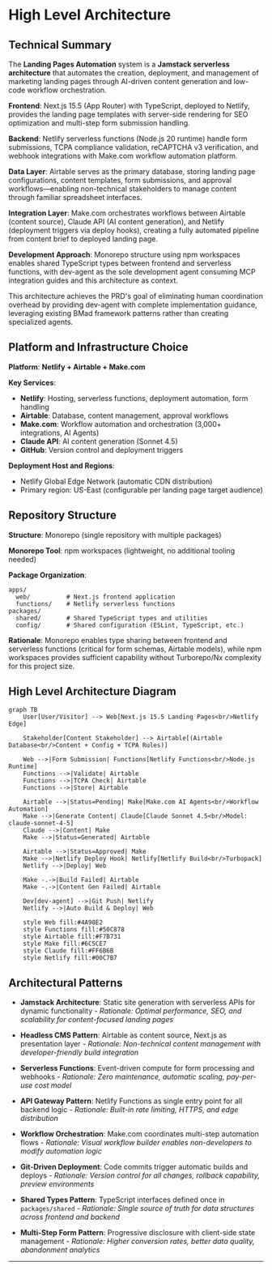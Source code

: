 # High Level Architecture

## Technical Summary

The **Landing Pages Automation** system is a **Jamstack serverless architecture** that automates the creation, deployment, and management of marketing landing pages through AI-driven content generation and low-code workflow orchestration.

**Frontend**: Next.js 15.5 (App Router) with TypeScript, deployed to Netlify, provides the landing page templates with server-side rendering for SEO optimization and multi-step form submission handling.

**Backend**: Netlify serverless functions (Node.js 20 runtime) handle form submissions, TCPA compliance validation, reCAPTCHA v3 verification, and webhook integrations with Make.com workflow automation platform.

**Data Layer**: Airtable serves as the primary database, storing landing page configurations, content templates, form submissions, and approval workflows—enabling non-technical stakeholders to manage content through familiar spreadsheet interfaces.

**Integration Layer**: Make.com orchestrates workflows between Airtable (content source), Claude API (AI content generation), and Netlify (deployment triggers via deploy hooks), creating a fully automated pipeline from content brief to deployed landing page.

**Development Approach**: Monorepo structure using npm workspaces enables shared TypeScript types between frontend and serverless functions, with dev-agent as the sole development agent consuming MCP integration guides and this architecture as context.

This architecture achieves the PRD's goal of eliminating human coordination overhead by providing dev-agent with complete implementation guidance, leveraging existing BMad framework patterns rather than creating specialized agents.

## Platform and Infrastructure Choice

**Platform**: **Netlify + Airtable + Make.com**

**Key Services**:
- **Netlify**: Hosting, serverless functions, deployment automation, form handling
- **Airtable**: Database, content management, approval workflows
- **Make.com**: Workflow automation and orchestration (3,000+ integrations, AI Agents)
- **Claude API**: AI content generation (Sonnet 4.5)
- **GitHub**: Version control and deployment triggers

**Deployment Host and Regions**:
- Netlify Global Edge Network (automatic CDN distribution)
- Primary region: US-East (configurable per landing page target audience)

## Repository Structure

**Structure**: Monorepo (single repository with multiple packages)

**Monorepo Tool**: npm workspaces (lightweight, no additional tooling needed)

**Package Organization**:
```
apps/
  web/          # Next.js frontend application
  functions/    # Netlify serverless functions
packages/
  shared/       # Shared TypeScript types and utilities
  config/       # Shared configuration (ESLint, TypeScript, etc.)
```

**Rationale**: Monorepo enables type sharing between frontend and serverless functions (critical for form schemas, Airtable models), while npm workspaces provides sufficient capability without Turborepo/Nx complexity for this project size.

## High Level Architecture Diagram

```mermaid
graph TB
    User[User/Visitor] --> Web[Next.js 15.5 Landing Pages<br/>Netlify Edge]

    Stakeholder[Content Stakeholder] --> Airtable[(Airtable Database<br/>Content + Config + TCPA Rules)]

    Web -->|Form Submission| Functions[Netlify Functions<br/>Node.js Runtime]
    Functions -->|Validate| Airtable
    Functions -->|TCPA Check| Airtable
    Functions -->|Store| Airtable

    Airtable -->|Status=Pending| Make[Make.com AI Agents<br/>Workflow Automation]
    Make -->|Generate Content| Claude[Claude Sonnet 4.5<br/>Model: claude-sonnet-4-5]
    Claude -->|Content| Make
    Make -->|Status=Generated| Airtable

    Airtable -->|Status=Approved| Make
    Make -->|Netlify Deploy Hook| Netlify[Netlify Build<br/>Turbopack]
    Netlify -->|Deploy| Web

    Make -.->|Build Failed| Airtable
    Make -.->|Content Gen Failed| Airtable

    Dev[dev-agent] -->|Git Push| Netlify
    Netlify -->|Auto Build & Deploy| Web

    style Web fill:#4A90E2
    style Functions fill:#50C878
    style Airtable fill:#F7B731
    style Make fill:#6C5CE7
    style Claude fill:#FF6B6B
    style Netlify fill:#00C7B7
```

## Architectural Patterns

- **Jamstack Architecture**: Static site generation with serverless APIs for dynamic functionality - _Rationale: Optimal performance, SEO, and scalability for content-focused landing pages_

- **Headless CMS Pattern**: Airtable as content source, Next.js as presentation layer - _Rationale: Non-technical content management with developer-friendly build integration_

- **Serverless Functions**: Event-driven compute for form processing and webhooks - _Rationale: Zero maintenance, automatic scaling, pay-per-use cost model_

- **API Gateway Pattern**: Netlify Functions as single entry point for all backend logic - _Rationale: Built-in rate limiting, HTTPS, and edge distribution_

- **Workflow Orchestration**: Make.com coordinates multi-step automation flows - _Rationale: Visual workflow builder enables non-developers to modify automation logic_

- **Git-Driven Deployment**: Code commits trigger automatic builds and deploys - _Rationale: Version control for all changes, rollback capability, preview environments_

- **Shared Types Pattern**: TypeScript interfaces defined once in `packages/shared` - _Rationale: Single source of truth for data structures across frontend and backend_

- **Multi-Step Form Pattern**: Progressive disclosure with client-side state management - _Rationale: Higher conversion rates, better data quality, abandonment analytics_

---

